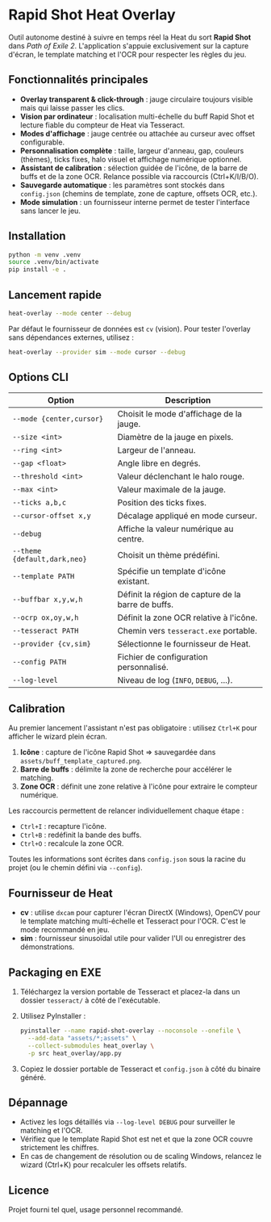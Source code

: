 # Rapid Shot Heat Overlay

Outil autonome destiné à suivre en temps réel la Heat du sort **Rapid Shot** dans *Path of Exile 2*. L'application s'appuie exclusivement sur la capture d'écran, le template matching et l'OCR pour respecter les règles du jeu.

## Fonctionnalités principales

- **Overlay transparent & click-through** : jauge circulaire toujours visible mais qui laisse passer les clics.
- **Vision par ordinateur** : localisation multi-échelle du buff Rapid Shot et lecture fiable du compteur de Heat via Tesseract.
- **Modes d'affichage** : jauge centrée ou attachée au curseur avec offset configurable.
- **Personnalisation complète** : taille, largeur d'anneau, gap, couleurs (thèmes), ticks fixes, halo visuel et affichage numérique optionnel.
- **Assistant de calibration** : sélection guidée de l'icône, de la barre de buffs et de la zone OCR. Relance possible via raccourcis (Ctrl+K/I/B/O).
- **Sauvegarde automatique** : les paramètres sont stockés dans `config.json` (chemins de template, zone de capture, offsets OCR, etc.).
- **Mode simulation** : un fournisseur interne permet de tester l'interface sans lancer le jeu.

## Installation

```bash
python -m venv .venv
source .venv/bin/activate
pip install -e .
```

## Lancement rapide

```bash
heat-overlay --mode center --debug
```

Par défaut le fournisseur de données est `cv` (vision). Pour tester l'overlay sans dépendances externes, utilisez :

```bash
heat-overlay --provider sim --mode cursor --debug
```

## Options CLI

| Option | Description |
| --- | --- |
| `--mode {center,cursor}` | Choisit le mode d'affichage de la jauge. |
| `--size <int>` | Diamètre de la jauge en pixels. |
| `--ring <int>` | Largeur de l'anneau. |
| `--gap <float>` | Angle libre en degrés. |
| `--threshold <int>` | Valeur déclenchant le halo rouge. |
| `--max <int>` | Valeur maximale de la jauge. |
| `--ticks a,b,c` | Position des ticks fixes. |
| `--cursor-offset x,y` | Décalage appliqué en mode curseur. |
| `--debug` | Affiche la valeur numérique au centre. |
| `--theme {default,dark,neo}` | Choisit un thème prédéfini. |
| `--template PATH` | Spécifie un template d'icône existant. |
| `--buffbar x,y,w,h` | Définit la région de capture de la barre de buffs. |
| `--ocrp ox,oy,w,h` | Définit la zone OCR relative à l'icône. |
| `--tesseract PATH` | Chemin vers `tesseract.exe` portable. |
| `--provider {cv,sim}` | Sélectionne le fournisseur de Heat. |
| `--config PATH` | Fichier de configuration personnalisé. |
| `--log-level` | Niveau de log (`INFO`, `DEBUG`, ...). |

## Calibration

Au premier lancement l'assistant n'est pas obligatoire : utilisez `Ctrl+K` pour afficher le wizard plein écran.

1. **Icône** : capture de l'icône Rapid Shot ⇒ sauvegardée dans `assets/buff_template_captured.png`.
2. **Barre de buffs** : délimite la zone de recherche pour accélérer le matching.
3. **Zone OCR** : définit une zone relative à l'icône pour extraire le compteur numérique.

Les raccourcis permettent de relancer individuellement chaque étape :

- `Ctrl+I` : recapture l'icône.
- `Ctrl+B` : redéfinit la bande des buffs.
- `Ctrl+O` : recalcule la zone OCR.

Toutes les informations sont écrites dans `config.json` sous la racine du projet (ou le chemin défini via `--config`).

## Fournisseur de Heat

- **cv** : utilise `dxcam` pour capturer l'écran DirectX (Windows), OpenCV pour le template matching multi-échelle et Tesseract pour l'OCR. C'est le mode recommandé en jeu.
- **sim** : fournisseur sinusoïdal utile pour valider l'UI ou enregistrer des démonstrations.

## Packaging en EXE

1. Téléchargez la version portable de Tesseract et placez-la dans un dossier `tesseract/` à côté de l'exécutable.
2. Utilisez PyInstaller :

   ```bash
   pyinstaller --name rapid-shot-overlay --noconsole --onefile \
     --add-data "assets/*;assets" \
     --collect-submodules heat_overlay \
     -p src heat_overlay/app.py
   ```

3. Copiez le dossier portable de Tesseract et `config.json` à côté du binaire généré.

## Dépannage

- Activez les logs détaillés via `--log-level DEBUG` pour surveiller le matching et l'OCR.
- Vérifiez que le template Rapid Shot est net et que la zone OCR couvre strictement les chiffres.
- En cas de changement de résolution ou de scaling Windows, relancez le wizard (Ctrl+K) pour recalculer les offsets relatifs.

## Licence

Projet fourni tel quel, usage personnel recommandé.
